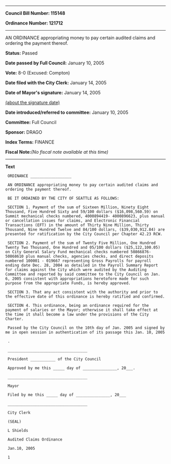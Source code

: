 

********

**Council Bill Number: 115148**
   
**Ordinance Number: 121712**
********

 AN ORDINANCE appropriating money to pay certain audited claims and ordering the payment thereof.

**Status:** Passed
   
**Date passed by Full Council:** January 10, 2005
   
**Vote:** 8-0 (Excused: Compton)
   
**Date filed with the City Clerk:** January 14, 2005
   
**Date of Mayor's signature:** January 14, 2005
   
[(about the signature date)](/~public/approvaldate.htm)
   
   
   
**Date introduced/referred to committee:** January 10, 2005
   
**Committee:** Full Council
   
**Sponsor:** DRAGO
   
   
**Index Terms:** FINANCE

**Fiscal Note:**_(No fiscal note available at this time)_

********

**Text**
   
```
 ORDINANCE __________________

 AN ORDINANCE appropriating money to pay certain audited claims and ordering the payment thereof.

 BE IT ORDAINED BY THE CITY OF SEATTLE AS FOLLOWS:

 SECTION 1. Payment of the sum of Sixteen Million, Ninety Eight Thousand, Five Hundred Sixty and 59/100 dollars ($16,098,560.59) on Summit mechanical checks numbered, 4000894419- 4000896623, plus manual or cancellation issues for claims, and Electronic Financial Transactions (EFT) in the amount of Thirty Nine Million, Thirty Thousand, Nine Hundred Twelve and 84/100 dollars, ($39,030,912.84) are presented for ratification by the City Council per Chapter 42.23 RCW.

 SECTION 2. Payment of the sum of Twenty Five Million, One Hundred Twenty Two Thousand, One Hundred and 05/100 dollars ($25,122,100.05) on City General Salary Fund mechanical checks numbered 50866876- 50868610 plus manual checks, agencies checks, and direct deposits numbered 100001 - 019667 representing Gross Payrolls for payroll ending date Dec. 28, 2004 as detailed in the Payroll Summary Report for claims against the City which were audited by the Auditing Committee and reported by said committee to the City Council on Jan. 6, 2005 consistent with appropriations heretofore made for such purpose from the appropriate Funds, is hereby approved.

 SECTION 3. That any act consistent with the authority and prior to the effective date of this ordinance is hereby ratified and confirmed.

 SECTION 4. This ordinance, being an ordinance required for the payment of salaries or the Mayor; otherwise it shall take effect at the time it shall become a law under the provisions of the City Charter.

 Passed by the City Council on the 10th day of Jan. 2005 and signed by me in open session in authentication of its passage this Jan. 10, 2005

 .

 ___________________________________

 President ___________ of the City Council

 Approved by me this _____ day of _______________, 20___.

 ___________________________________

 Mayor

 Filed by me this _____ day of _______________, 20___

 ___________________________________

 City Clerk

 (SEAL)

 L Shields

 Audited Claims Ordinance

 Jan.10, 2005

 1

```
